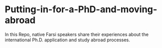 # Putting-in-for-a-PhD-and-moving-abroad
In this Repo, native Farsi speakers share their experiences about the international Ph.D. application and study abroad processes.
